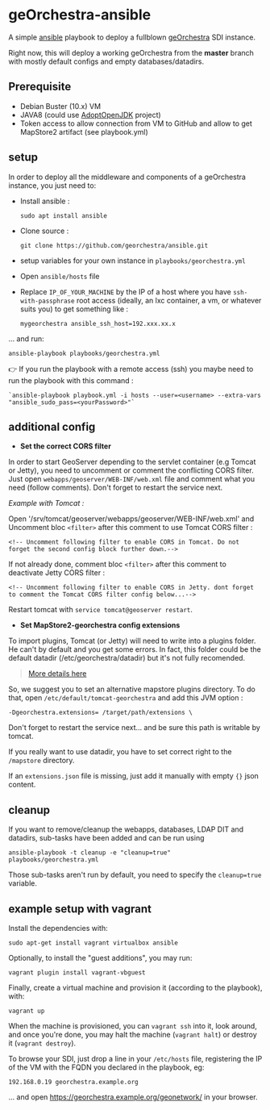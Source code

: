 # geOrchestra-ansible

A simple [ansible](http://docs.ansible.com) playbook to deploy a fullblown [geOrchestra](http://www.georchestra.org/) SDI instance.

Right now, this will deploy a working geOrchestra from the **master** branch with mostly default configs and empty databases/datadirs.

## Prerequisite

* Debian Buster (10.x) VM
* JAVA8 (could use [AdoptOpenJDK](https://adoptopenjdk.net/) project)
* Token access to allow connection from VM to GitHub and allow to get MapStore2 artifact (see playbook.yml)

## setup

In order to deploy all the middleware and components of a geOrchestra instance, you just need to:
 
 * Install ansible :

    `sudo apt install ansible`
 
 * Clone source :

    `git clone https://github.com/georchestra/ansible.git`

 * setup variables for your own instance in ```playbooks/georchestra.yml```

 * Open `ansible/hosts` file

 * Replace `IP_OF_YOUR_MACHINE` by the IP of a host where you have `ssh-with-passphrase` root access (ideally, an lxc container, a vm, or whatever suits you) to get something like :

    `mygeorchestra ansible_ssh_host=192.xxx.xx.x`

... and run:
```
ansible-playbook playbooks/georchestra.yml
```

👉 If you run the playbook with a remote access (ssh) you maybe need to run the playbook with this command :

    `ansible-playbook playbook.yml -i hosts --user=<username> --extra-vars "ansible_sudo_pass=<yourPassword>"`

## additional config
- **Set the correct CORS filter**

In order to start GeoServer depending to the servlet container (e.g Tomcat or Jetty), you need to uncomment or comment the conflicting CORS filter.
Just open `webapps/geoserver/WEB-INF/web.xml` file and comment what you need (follow comments).
Don't forget to restart the service next.

*Example with Tomcat :*

Open '/srv/tomcat/geoserver/webapps/geoserver/WEB-INF/web.xml' and Uncomment bloc `<filter>` after this comment to use Tomcat CORS filter :

`<!-- Uncomment following filter to enable CORS in Tomcat. Do not forget the second config block further down.-->`

If not already done, comment bloc `<filter>` after this comment to deactivate Jetty CORS filter :

`<!-- Uncomment following filter to enable CORS in Jetty. dont forget to comment the Tomcat CORS filter config below...-->`

Restart tomcat with `service tomcat@geoserver restart`.

- **Set MapStore2-georchestra config extensions**

To import plugins, Tomcat (or Jetty) will need to write into a plugins folder. He can't by default and you get some errors.
In fact, this folder could be the default datadir (/etc/georchestra/datadir) but it's not fully recomended.
> [More details here](http://docs.georchestra.geo-solutions.it/fr/latest/configuration/application/index.html?highlight=extensions#dynamic-files)

So, we suggest you to set an alternative mapstore plugins directory. To do that, open `/etc/default/tomcat-georchestra` and add this JVM option :

`-Dgeorchestra.extensions= /target/path/extensions \`

Don't forget to restart the service next... and be sure this path is writable by tomcat.

If you really want to use datadir, you have to set correct right to the `/mapstore` directory. 

If an `extensions.json` file is missing, just add it manually with empty `{}` json content.


## cleanup

If you want to remove/cleanup the webapps, databases, LDAP DIT and datadirs, sub-tasks have been added and can be run using

```
ansible-playbook -t cleanup -e "cleanup=true" playbooks/georchestra.yml

```
Those sub-tasks aren't run by default, you need to specify the `cleanup=true` variable.

## example setup with vagrant

Install the dependencies with:
```
sudo apt-get install vagrant virtualbox ansible
```

Optionally, to install the "guest additions", you may run:
```
vagrant plugin install vagrant-vbguest
```

Finally, create a virtual machine and provision it (according to the playbook), with:
```
vagrant up
```

When the machine is provisioned, you can `vagrant ssh` into it, look around, and once you're done, you may halt the machine (`vagrant halt`) or destroy it (`vagrant destroy`).

To browse your SDI, just drop a line in your ```/etc/hosts``` file, registering the IP of the VM with the FQDN you declared in the playbook, eg:
```
192.168.0.19 georchestra.example.org
```
... and open https://georchestra.example.org/geonetwork/ in your browser.
